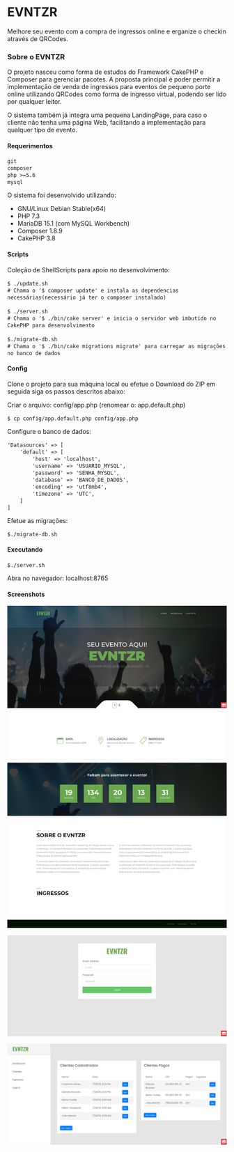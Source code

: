 # EVNTZR

Melhore seu evento com a compra de ingressos online e erganize o checkin através de QRCodes.

### Sobre o EVNTZR
O projeto nasceu como forma de estudos do Framework CakePHP e Composer para gerenciar pacotes. A proposta principal
é poder permitir a implementação de venda de ingressos para eventos de pequeno porte online utilizando QRCodes como
forma de ingresso virtual, podendo ser lido por qualquer leitor.

O sistema também já integra uma pequena LandingPage, para caso o cliente não tenha uma página Web, facilitando a implementação
para qualquer tipo de evento.

#### Requerimentos
```
git
composer
php >=5.6
mysql
```
O sistema foi desenvolvido utilizando:
* GNU/Linux Debian Stable(x64)
* PHP 7.3
* MariaDB 15.1 (com MySQL Workbench)
* Composer 1.8.9
* CakePHP 3.8

#### Scripts
Coleção de ShellScripts para apoio no desenvolvimento:
```
$ ./update.sh
# Chama o '$ composer update' e instala as dependencias necessárias(necessário já ter o composer instalado)

$ ./server.sh
# Chama o '$ ./bin/cake server' e inicia o servidor web imbutido no CakePHP para desenvolvimento

$./migrate-db.sh
# Chama o '$ ./bin/cake migrations migrate' para carregar as migrações no banco de dados
```

#### Config
Clone o projeto para sua máquina local ou efetue o Download do ZIP em seguida siga os passos descritos abaixo:

Criar o arquivo: config/app.php (renomear o: app.default.php)
```
$ cp config/app.default.php config/app.php
```

Configure o banco de dados:
```
'Datasources' => [
    'default' => [
        'host' => 'localhost',
        'username' => 'USUARIO_MYSQL',
        'password' => 'SENHA_MYSQL',
        'database' => 'BANCO_DE_DADOS',
        'encoding' => 'utf8mb4',
        'timezone' => 'UTC',
    ]
]
```

Efetue as migrações:
```
$./migrate-db.sh
```

#### Executando
```
$./server.sh
```
Abra no navegador: localhost:8765

#### Screenshots
![1](https://github.com/gustavokuklinski/evntzr/raw/master/webroot/img/evntzr-img1.png)

![2](https://github.com/gustavokuklinski/evntzr/raw/master/webroot/img/evntzr-img2.png)

![3](https://github.com/gustavokuklinski/evntzr/raw/master/webroot/img/evntzr-img3.png)
